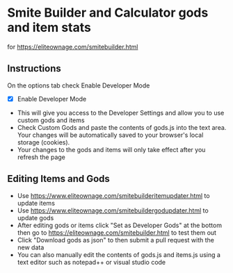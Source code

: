 # Smite Builder and Calculator gods and item stats
for https://eliteownage.com/smitebuilder.html
## Instructions
On the options tab check Enable Developer Mode  
- [x] Enable Developer Mode  
- This will give you access to the Developer Settings and allow you to use custom gods and items  
- Check Custom Gods and paste the contents of gods.js into the text area.  Your changes will be automatically saved to your browser's local storage (cookies).  
- Your changes to the gods and items will only take effect after you refresh the page
## Editing Items and Gods
- Use https://www.eliteownage.com/smitebuilderitemupdater.html to update items
- Use https://www.eliteownage.com/smitebuildergodupdater.html to update gods
- After editing gods or items click "Set as Developer Gods" at the bottom then go to https://eliteownage.com/smitebuilder.html to test them out
- Click "Download gods as json" to then submit a pull request with the new data
- You can also manually edit the contents of gods.js and items.js using a text editor such as notepad++ or visual studio code
